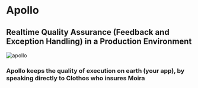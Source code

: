 # Apollo
## Realtime Quality Assurance (Feedback and Exception Handling) in a Production Environment
![apollo](https://user-images.githubusercontent.com/107733608/174727190-a7171e1b-224d-4306-8f8a-1aeba0547f1e.jpg)

### Apollo keeps the quality of execution on earth (your app), by speaking directly to Clothos who insures Moira
